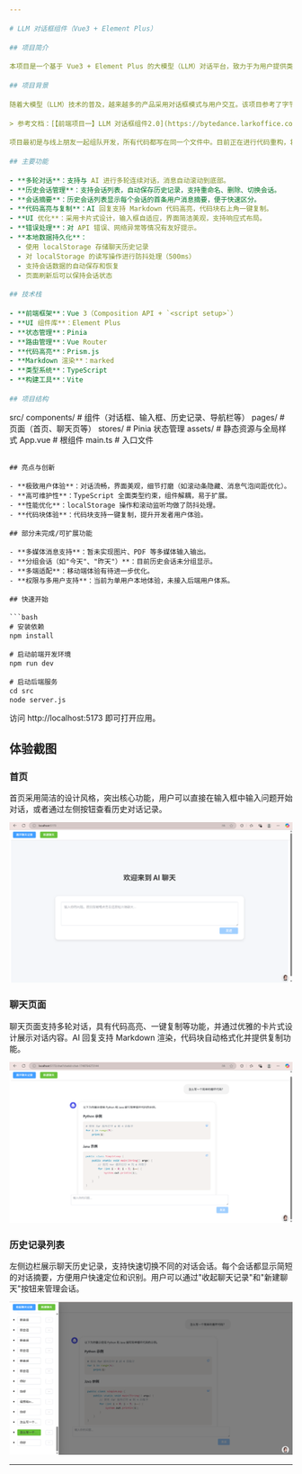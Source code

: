 ```yaml
---

# LLM 对话框组件（Vue3 + Element Plus）

## 项目简介

本项目是一个基于 Vue3 + Element Plus 的大模型（LLM）对话平台，致力于为用户提供类似 ChatGPT、Claude、Coze 等主流 AI 聊天产品的交互体验。项目支持多轮对话、历史会话管理、代码高亮、消息复制等功能，界面美观，交互流畅，。

## 项目背景

随着大模型（LLM）技术的普及，越来越多的产品采用对话框模式与用户交互。该项目参考了字节跳动 LLM 对话框组件2.0 的设计要求，旨在实现一个可扩展、易用、体验优秀的前端对话系统。

> 参考文档：[【前端项目一】LLM 对话框组件2.0](https://bytedance.larkoffice.com/docx/YP0Md2LwCoelRQxnwiZc5DWUndb)

项目最初是与线上朋友一起组队开发，所有代码都写在同一个文件中。目前正在进行代码重构，将组件解耦，提升代码质量和可维护性，逐步完善项目架构。

## 主要功能

- **多轮对话**：支持与 AI 进行多轮连续对话，消息自动滚动到底部。
- **历史会话管理**：支持会话列表，自动保存历史记录，支持重命名、删除、切换会话。
- **会话摘要**：历史会话列表显示每个会话的首条用户消息摘要，便于快速区分。
- **代码高亮与复制**：AI 回复支持 Markdown 代码高亮，代码块右上角一键复制。
- **UI 优化**：采用卡片式设计，输入框自适应，界面简洁美观，支持响应式布局。
- **错误处理**：对 API 错误、网络异常等情况有友好提示。
- **本地数据持久化**：
  - 使用 localStorage 存储聊天历史记录
  - 对 localStorage 的读写操作进行防抖处理（500ms）
  - 支持会话数据的自动保存和恢复
  - 页面刷新后可以保持会话状态

## 技术栈

- **前端框架**：Vue 3（Composition API + `<script setup>`）
- **UI 组件库**：Element Plus
- **状态管理**：Pinia
- **路由管理**：Vue Router
- **代码高亮**：Prism.js
- **Markdown 渲染**：marked
- **类型系统**：TypeScript
- **构建工具**：Vite

## 项目结构

```
src/
  components/    # 组件（对话框、输入框、历史记录、导航栏等）
  pages/         # 页面（首页、聊天页等）
  stores/        # Pinia 状态管理
  assets/        # 静态资源与全局样式
  App.vue        # 根组件
  main.ts        # 入口文件
```

## 亮点与创新

- **极致用户体验**：对话流畅，界面美观，细节打磨（如滚动条隐藏、消息气泡间距优化）。
- **高可维护性**：TypeScript 全面类型约束，组件解耦，易于扩展。
- **性能优化**：localStorage 操作和滚动监听均做了防抖处理。
- **代码块体验**：代码块支持一键复制，提升开发者用户体验。

## 部分未完成/可扩展功能

- **多媒体消息支持**：暂未实现图片、PDF 等多媒体输入输出。
- **分组会话（如"今天"、"昨天"）**：目前历史会话未分组显示。
- **多端适配**：移动端体验有待进一步优化。
- **权限与多用户支持**：当前为单用户本地体验，未接入后端用户体系。

## 快速开始

```bash
# 安装依赖
npm install

# 启动前端开发环境
npm run dev

# 启动后端服务
cd src
node server.js
```

访问 http://localhost:5173 即可打开应用。

## 体验截图

### 首页
首页采用简洁的设计风格，突出核心功能，用户可以直接在输入框中输入问题开始对话，或者通过左侧按钮查看历史对话记录。

![首页截图](images/homepage.png)

### 聊天页面
聊天页面支持多轮对话，具有代码高亮、一键复制等功能，并通过优雅的卡片式设计展示对话内容。AI 回复支持 Markdown 渲染，代码块自动格式化并提供复制功能。

![聊天页面截图](images/chatpage.png)

### 历史记录列表
左侧边栏展示聊天历史记录，支持快速切换不同的对话会话。每个会话都显示简短的对话摘要，方便用户快速定位和识别。用户可以通过"收起聊天记录"和"新建聊天"按钮来管理会话。

![历史记录列表截图](images/history.png)

---
```



